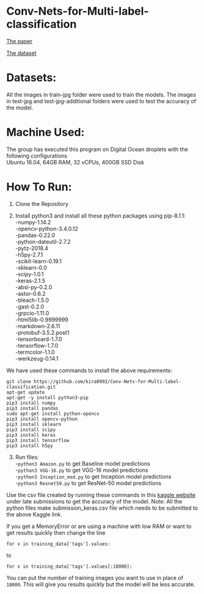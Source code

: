 # Conv-Nets-for-Multi-label-classification

[The paper](http://cs231n.stanford.edu/reports/2017/pdfs/908.pdf)

[The dataset](https://www.kaggle.com/c/planet-understanding-the-amazon-from-space/data)

# Datasets:

All the images in train-jpg folder were used to train the models. The images in test-jpg and test-jpg-additional folders were used to test the accuracy of the model.

# Machine Used:
 The group has executed this program on Digital Ocean droplets with the following configurations<br />
 Ubuntu 16.04, 64GB RAM, 32 vCPUs, 400GB SSD Disk<br />
 

# How To Run:

1. Clone the Repository

2. Install python3 and install all these python packages using pip-8.1.1:<br />
  -numpy-1.14.2<br /> 
  -opencv-python-3.4.0.12<br /> 
  -pandas-0.22.0<br />
  -python-dateutil-2.7.2<br /> 
  -pytz-2018.4<br />
  -h5py-2.7.1<br /> 
  -scikit-learn-0.19.1<br /> 
  -sklearn-0.0<br />
  -scipy-1.0.1<br />
  -keras-2.1.5<br />
  -absl-py-0.2.0<br />
  -astor-0.6.2<br />
  -bleach-1.5.0<br />
  -gast-0.2.0<br />
  -grpcio-1.11.0<br />
  -html5lib-0.9999999<br /> 
  -markdown-2.6.11<br />
  -protobuf-3.5.2.post1<br /> 
  -tensorboard-1.7.0<br />
  -tensorflow-1.7.0<br />
  -termcolor-1.1.0<br />
  -werkzeug-0.14.1<br />
 
We have used these commands to install the above requirements:
```
git clone https://github.com/kira0992/Conv-Nets-for-Multi-label-classification.git
apt-get update
apt-get -y install python3-pip
pip3 install numpy
pip3 install pandas
sudo apt-get install python-opencv
pip3 install opencv-python
pip3 install sklearn
pip3 install scipy
pip3 install keras
pip3 install tensorflow
pip3 install h5py
```

3. Run files:<br />
  -`python3 Amazon.py` to get Baseline model predictions<br />
  -`python3 VGG-16.py` to get VGG-16 model predictions<br />
  -`python3 Inception_mod.py` to get Inception model predictions<br />
  -`python3 Resnet50.py` to get ResNet-50 model predictions<br />
  
Use the csv file created by running these commands in this [kaggle website](https://www.kaggle.com/c/planet-understanding-the-amazon-from-space/leaderboard) under late submissions to get the accuracy of the model.
Note: All the python files make submission_keras.csv file which needs to be submitted to the above Kaggle link.

If you get a MemoryError or are using a machine with low RAM or want to get results quickly then change the line

`for v in training_data['tags'].values:`

to 

`for v in training_data['tags'].values[:18000]:`

You can put the number of training images you want to use in place of `18000`. This will give you results quickly but the model will be less accurate.
